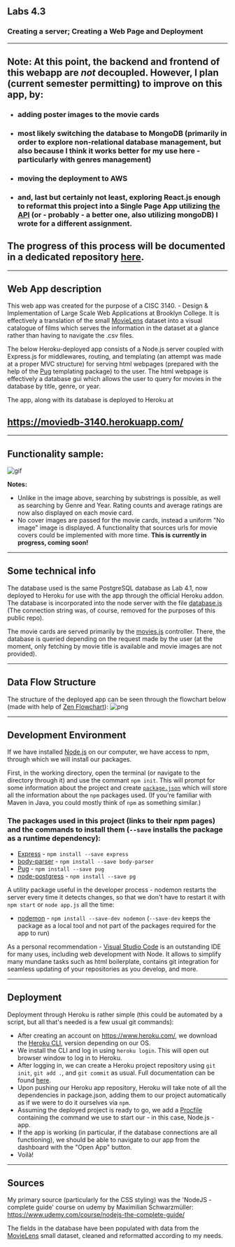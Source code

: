 ## Labs 4.3

### Creating a server; Creating a Web Page and Deployment
 ______________________________________
 

## Note: At this point, the backend and frontend of this webapp are **_not_** decoupled. However, I plan (current semester permitting) to improve on this app, by: 
* ### adding poster images to the movie cards 
* ### most likely switching the database to MongoDB (primarily in order to explore non-relational database management, but also because I think it works better for my use here - particularly with genres management)
* ### moving the deployment to AWS 
* ### and, last but certainly not least, exploring React.js enough to reformat this project into a Single Page App utilizing [the API](https://github.com/Mordyfier/CISC3140/tree/master/Lab%204.2) (or - probably - a better one, also utilizing mongoDB) I wrote for a different assignment. 

## The progress of this process will be documented in a dedicated repository [here](https://github.com/Mordyfier/moviedb).
 
 ______________________________________
 
## Web App description

This web app was created for the purpose of a CISC 3140. - Design & Implementation of Large Scale Web Applications at Brooklyn College. It is effectively a translation of the small [MovieLens](https://grouplens.org/datasets/movielens/latest/) dataset into a visual catalogue of films which serves the information in the dataset at a glance rather than having to navigate the .csv files. 

The below Heroku-deployed app consists of a Node.js server coupled with Express.js for middlewares, routing, and templating (an attempt was made at a proper MVC structure) for serving html webpages (prepared with the help of the [Pug](https://www.npmjs.com/package/pug) templating package) to the user. The html webpage is effectively a database gui which allows the user to query for movies in the database by title, genre, or year. 

The app, along with its database is deployed to Heroku at 
## https://moviedb-3140.herokuapp.com/

___________

## Functionality sample:
![gif](https://github.com/Mordyfier/CISC3140/blob/master/Lab%204.3/assets/test.gif)

**Notes:**
* Unlike in the image above, searching by substrings is possible, as well as searching by Genre and Year. Rating counts and average ratings are now also displayed on each movie card. 
* No cover images are passed for the movie cards, instead a uniform "No image" image is displayed. A functionality that sources urls for movie covers could be implemented with more time. **This is currently in progress, coming soon!**

___________

## Some technical info

The database used is the same PostgreSQL database as Lab 4.1, now deployed to Heroku for use with the app through the official Heroku addon. The database is incorporated into the node server with the file [database.js](https://github.com/Mordyfier/CISC3140/blob/master/Lab%204.2%20and%204.3/Node/util/database.js) (The connection string was, of course, removed for the purposes of this public repo).

The movie cards are served primarily by the [movies.js](https://github.com/Mordyfier/CISC3140/blob/master/Lab%204.2%20and%204.3/Node/controllers/movies.js) controller. There, the database is queried depending on the request made by the user (at the moment, only fetching by movie title is available and movie images are not provided).

___________


## Data Flow Structure

The structure of the deployed app can be seen through the flowchart below (made with help of [Zen Flowchart](https://www.zenflowchart.com/)):
![png](https://github.com/Mordyfier/CISC3140/blob/master/Lab%204.3/assets/flowchart.png)

___________

## Development Environment


If we have installed [Node.js](https://nodejs.org/) on our computer, we have access to npm, through which we will install our packages. 

First, in the working directory, open the terminal (or navigate to the directory through it) and use the commant `npm init`. This will prompt for some information about the project and create [`package.json`](https://github.com/Mordyfier/CISC3140/blob/master/Lab%204.2%20and%204.3/Node/package.json) which will store all the information about the `npm` packages used. (If you're familiar with Maven in Java, you could mostly think of `npm` as something similar.)

### The packages used in this project (links to their npm pages) and the commands to install them (`--save` installs the package as a runtime dependency):
- [Express](https://www.npmjs.com/package/express) - `npm install --save express`
- [body-parser](https://www.npmjs.com/package/body-parser) - `npm install --save body-parser`
- [Pug](https://www.npmjs.com/package/pug) - `npm install --save pug`
- [node-postgress](https://www.npmjs.com/package/pg) - `npm install --save pg`

A utility package useful in the developer process - nodemon restarts the server every time it detects changes, so that we don't have to restart it with `npm start` or `node app.js` all the time:
- [nodemon](https://www.npmjs.com/package/nodemon) - `npm install --save-dev nodemon` (`--save-dev` keeps the package as a local tool and not part of the packages required for the app to run)

As a personal recommendation - [Visual Studio Code](https://code.visualstudio.com/) is an outstanding IDE for many uses, including web development with Node. It allows to simplify many mundane tasks such as html boilerplate, contains git integration for seamless updating of your repositories as you develop, and more.

___________

## Deployment

Deployment through Heroku is rather simple (this could be automated by a script, but all that's needed is a few usual git commands):
* After creating an account on https://www.heroku.com/, we download the [Heroku CLI](https://devcenter.heroku.com/articles/heroku-cli), version depending on our OS.
* We install the CLI and log in using `heroku login`. This will open out browser window to log in to Heroku.
* After logging in, we can create a Heroku project repository using `git init`, `git add .`, and `git commit` as usual. Full documentation can be found [here](https://devcenter.heroku.com/articles/git).
* Upon pushing our Heroku app repository, Heroku will take note of all the dependencies in package.json, adding them to our project automatically as if we were to do it ourselves via `npm`.
* Assuming the deployed project is ready to go, we add a [Procfile](https://github.com/Mordyfier/CISC3140/blob/master/Lab%204.2%20and%204.3/Node/Procfile) containing the command we use to start our - in this case, Node.js - app.
* If the app is working (in particular, if the database connections are all functioning), we should be able to navigate to our app from the dashboard with the "Open App" button.
* Voilà!

___________

## Sources

My primary source (particularly for the CSS styling) was the 'NodeJS - complete guide' course on udemy by Maximilian Schwarzmüller:
https://www.udemy.com/course/nodejs-the-complete-guide/

The fields in the database have been populated with data from the [MovieLens](https://grouplens.org/datasets/movielens/latest/) small dataset, cleaned and reformatted according to my needs.

